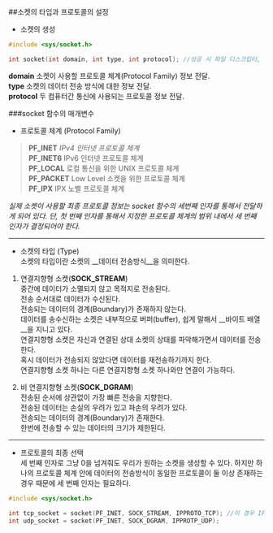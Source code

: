 ##소켓의 타입과 프로토콜의 설정  
* 소켓의 생성  
```C
#include <sys/socket.h>

int socket(int domain, int type, int protocol); //성공 시 파일 디스크립터, 실패 시 -1 반환
```
__domain__ 소켓이 사용할 프로토콜 체계(Protocol Family) 정보 전달.  
__type__ 소켓의 데이터 전송 방식에 대한 정보 전달.  
__protocol__ 두 컴퓨터간 통신에 사용되는 프로토콜 정보 전달.  

###socket 함수의 매개변수

* 프로토콜 체계 (Protocol Family)  

>__PF_INET__ _IPv4 인터넷 프로토콜 체계_  
__PF_INET6__ IPv6 인터넷 프로토콜 체계  
__PF_LOCAL__ 로컬 통신을 위한 UNIX 프로토콜 체계  
__PF_PACKET__ Low Level 소켓을 위한 프로토콜 체계  
__PF_IPX__ IPX 노벨 프로토콜 체계  

_실제 소켓이 사용할 최종 프로토콜 정보는 socket 함수의 세번째 인자를 통해서 전달하게 되어 있다. 단, 첫 번째 인자를 통해서 지정한 프로토콜 체계의 범위 내에서 세 번째 인자가 결정되어야 한다._

***
* 소켓의 타입 (Type)  
소켓의 타입이란 소켓의 __데이터 전송방식__을 의미한다.  

1. 연결지향형 소켓(__SOCK_STREAM__)  
중간에 데이터가 소멸되지 않고 목적지로 전송된다.  
전송 순서대로 데이터가 수신된다.  
전송되는 데이터의 경계(Boundary)가 존재하지 않는다.  
데이터를 송수신하는 소켓은 내부적으로 버퍼(buffer), 쉽게 말해서 __바이트 배열__을 지니고 있다.  
연결지향형 소켓은 자신과 연결된 상대 소켓의 상태를 파악해가면서 데이터를 전송한다.  
혹시 데이터가 전송되지 않았다면 데이터를 재전송하기까지 한다.  
연결지향형 소켓 하나는 다른 연결지향형 소켓 하나와만 연결이 가능하다.  

2. 비 연결지향형 소켓(__SOCK_DGRAM__)  
전송된 순서에 상관없이 가장 빠른 전송을 지향한다.  
전송된 데이터는 손실의 우려가 있고 파손의 우려가 있다.  
전송되는 데이터의 경계(Boundary)가 존재한다.  
한번에 전송할 수 있는 데이터의 크기가 제한된다.  

***
* 프로토콜의 최종 선택  
세 번째 인자로 그냥 0을 넘겨줘도 우리가 원하는 소켓을 생성할 수 있다.  하지만 하나의 프로토콜 체계 안에 데이터의 전송방식이 동일한 프로토콜이 둘 이상 존재하는 경우 때문에 세 번째 인자는 필요하다.
```c
#include <sys/socket.h>

int tcp_socket = socket(PF_INET, SOCK_STREAM, IPPROTO_TCP); //이 경우 IPPROTO_TCP는 생략 가능하다. 이 자리에 0을 쓸 수 있다.
int udp_socket = socket(PF_INET, SOCK_DGRAM, IPPROTP_UDP);
```
